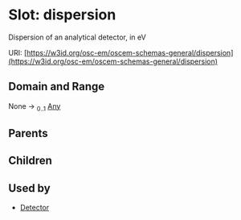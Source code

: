 
# Slot: dispersion

Dispersion of an analytical detector, in eV

URI: [https://w3id.org/osc-em/oscem-schemas-general/dispersion](https://w3id.org/osc-em/oscem-schemas-general/dispersion)


## Domain and Range

None &#8594;  <sub>0..1</sub> [Any](Any.md)

## Parents


## Children


## Used by

 * [Detector](Detector.md)

